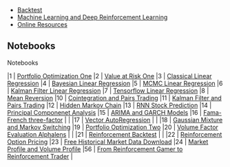 

* [Backtest](./backtest)
* [Machine Learning and Deep Reinforcement Learning](./ml) 
* [Online Resources](./Resources.md)

## Notebooks

Notebooks

|1 |  [Portfolio Optimization One](./notebooks/portfolio_management_one.py) 
|2 |  [Value at Risk One](./notebooks/value_at_risk_one.py) 
|3 |  [Classical Linear Regression](./notebooks/classical_linear_regression.py) 
|4 |  [Bayesian Linear Regression](./notebooks/bayesian_linear_regression.py) 
|5 |  [MCMC Linear Regression](./notebooks/mcmc_linear_regression.py) 
|6 |  [Kalman Filter Linear Regression](./notebooks/kalman_filter_linear_regression.py)
|7 |  [Tensorflow Linear Regression](./notebooks/tensorflow_linear_regression.ipynb)
|8 |  [Mean Reversion](./notebooks/mean_reversion.py)
|10 |  [Cointegration and Pairs Trading](./notebooks/cointegration_pairs_trading.py) 
|11 |  [Kalman Filter and Pairs Trading](./notebooks/pairs_trading_kalman_filter.py) 
|12 |  [Hidden Markov Chain](./notebooks/hidden_markov_chain.py)
|13 |  [RNN Stock Prediction](./notebooks/rnn_stock_prediction.py)
|14 |  [Principal Componenet Analysis](./notebooks/ch1_pca_relative_value.ipynb) 
|15 |  [ARIMA and GARCH Models](./notebooks/arima_garch.ipynb) 
|16 |  [Fama-French three-factor](./notebooks/fama_french.ipynb)    |&nbsp;|
|17 |  [Vector AutoRegression](./notebooks/vector_autoregression.ipynb)    |&nbsp;|
|18 |  [Gaussian Mixture and Markov Switching](./notebooks/gaussian_mixture_markov_switching.ipynb)
|19 |  [Portfolio Optimization Two](./backtest/portfolio_optimization.py) 
|20 |  [Volume Factor Evaluation Alphalens](./notebooks/volume_factor_alphalens.ipynb)    |&nbsp;|
|21 |  [Reinforcement Backtest](./backtest/trading_env.py)    |&nbsp;|
|22 |  [Reinforcement Option Pricing](./ml/american_option.ipynb) 
|23 |  [Free Historical Market Data Download](./backtest/hist_downloader.py) 
|24 |  [Market Profile and Volume Profile](./market/market_profile.ipynb)
|56 |  [From Reinforcement Gamer to Reinforcement Trader](./ml/reinforcement_trader.ipynb) |
